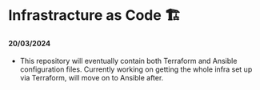 # Infrastracture as Code 🏗️
 
#### 20/03/2024 

 - This repository will eventually contain both Terraform and Ansible configuration files. Currently working on getting the whole infra set up via Terraform, will move on to Ansible after.